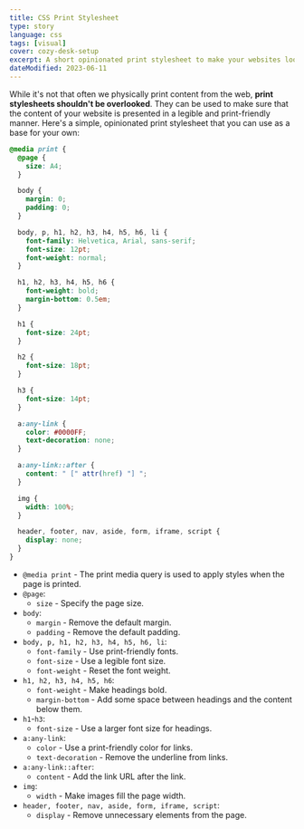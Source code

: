 ```yaml
---
title: CSS Print Stylesheet
type: story
language: css
tags: [visual]
cover: cozy-desk-setup
excerpt: A short opinionated print stylesheet to make your websites look great on paper.
dateModified: 2023-06-11
---
```


While it's not that often we physically print content from the web, **print stylesheets shouldn't be overlooked**. They can be used to make sure that the content of your website is presented in a legible and print-friendly manner. Here's a simple, opinionated print stylesheet that you can use as a base for your own:

```css
@media print {
  @page {
    size: A4;
  }

  body {
    margin: 0;
    padding: 0;
  }

  body, p, h1, h2, h3, h4, h5, h6, li {
    font-family: Helvetica, Arial, sans-serif;
    font-size: 12pt;
    font-weight: normal;
  }

  h1, h2, h3, h4, h5, h6 {
    font-weight: bold;
    margin-bottom: 0.5em;
  }

  h1 {
    font-size: 24pt;
  }

  h2 {
    font-size: 18pt;
  }

  h3 {
    font-size: 14pt;
  }

  a:any-link {
    color: #0000FF;
    text-decoration: none;
  }

  a:any-link::after {
    content: " [" attr(href) "] ";
  }

  img {
    width: 100%;
  }

  header, footer, nav, aside, form, iframe, script {
    display: none;
  }
}
```

- `@media print` - The print media query is used to apply styles when the page is printed.
- `@page`:
  - `size` - Specify the page size.
- `body`:
  - `margin` - Remove the default margin.
  - `padding` - Remove the default padding.
- `body, p, h1, h2, h3, h4, h5, h6, li`:
  - `font-family` - Use print-friendly fonts.
  - `font-size` - Use a legible font size.
  - `font-weight` - Reset the font weight.
- `h1, h2, h3, h4, h5, h6`:
  - `font-weight` - Make headings bold.
  - `margin-bottom` - Add some space between headings and the content below them.
- `h1`-`h3`:
  - `font-size` - Use a larger font size for headings.
- `a:any-link`:
  - `color` - Use a print-friendly color for links.
  - `text-decoration` - Remove the underline from links.
- `a:any-link::after`:
  - `content` - Add the link URL after the link.
- `img`:
  - `width` - Make images fill the page width.
- `header, footer, nav, aside, form, iframe, script`:
  - `display` - Remove unnecessary elements from the page.
